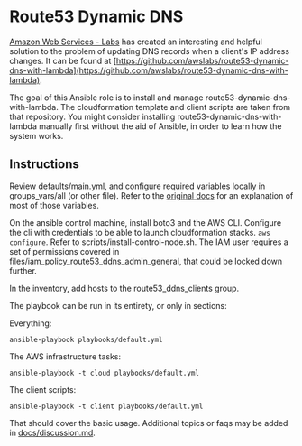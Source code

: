 
# Route53 Dynamic DNS

[Amazon Web Services - Labs](https://github.com/awslabs) has created an interesting and helpful solution to the problem of updating DNS records when a client's IP address changes. It can be found at [https://github.com/awslabs/route53-dynamic-dns-with-lambda](https://github.com/awslabs/route53-dynamic-dns-with-lambda). 

The goal of this Ansible role is to install and manage route53-dynamic-dns-with-lambda. The cloudformation template and client scripts are taken from that repository. You might consider installing route53-dynamic-dns-with-lambda manually first without the aid of Ansible, in order to learn how the system works.

## Instructions

Review defaults/main.yml, and configure required variables locally in groups_vars/all (or other file). Refer to the [original docs](https://github.com/awslabs/route53-dynamic-dns-with-lambda) for an explanation of most of those variables.

On the ansible control machine, install boto3 and the AWS CLI. Configure the cli with credentials to be able to launch cloudformation stacks. `aws configure`. Refer to scripts/install-control-node.sh. The IAM user requires a set of permissions covered in files/iam_policy_route53_ddns_admin_general, that could be locked down further.

In the inventory, add hosts to the route53_ddns_clients group.

The playbook can be run in its entirety, or only in sections:

Everything:  
```
ansible-playbook playbooks/default.yml
```

The AWS infrastructure tasks:  
```
ansible-playbook -t cloud playbooks/default.yml
```

The client scripts:  
```
ansible-playbook -t client playbooks/default.yml
```

That should cover the basic usage. Additional topics or faqs may be added in [docs/discussion.md](docs/discussion.md).


